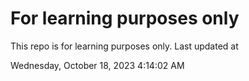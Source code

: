 # For learning purposes only
This repo is for learning purposes only.
Last updated at

Wednesday, October 18, 2023 4:14:02 AM

